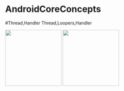 # AndroidCoreConcepts
#Thread,Handler Thread,Loopers,Handler

<img src = "screenshots/image.jpg" width = "180" /> 

<img src="screenshots/image1.jpg" width=180/>
